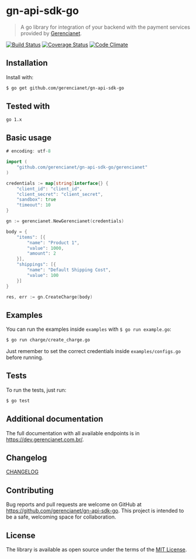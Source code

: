 # gn-api-sdk-go

> A go library for integration of your backend with the payment services
provided by [Gerencianet](http://gerencianet.com.br).

[![Build Status](https://travis-ci.org/gerencianet/gn-api-sdk-go.svg)](https://travis-ci.org/gerencianet/gn-api-sdk-python)
[![Coverage Status](https://coveralls.io/repos/gerencianet/gn-api-sdk-go/badge.svg?branch=master&service=github)](https://coveralls.io/github/gerencianet/gn-api-sdk-python?branch=master)
[![Code Climate](https://codeclimate.com/github/gerencianet/gn-api-sdk-go/badges/gpa.svg)](https://codeclimate.com/github/gerencianet/gn-api-sdk-python)

## Installation

Install with:

```bash
$ go get github.com/gerencianet/gn-api-sdk-go
```
## Tested with
```
go 1.x
```
## Basic usage

```go
# encoding: utf-8

import (
    "github.com/gerencianet/gn-api-sdk-go/gerencianet"
)

credentials := map[string]interface{} {
    "client_id": "client_id",
    "client_secret": "client_secret",
    "sandbox": true
    "timeout": 10
}

gn := gerencianet.NewGerencianet(credentials)

body = {
    "items": [{
        "name": "Product 1",
        "value": 1000,
        "amount": 2
    }],
    "shippings": [{
        "name": "Default Shipping Cost",
        "value": 100
    }]
}

res, err := gn.CreateCharge(body)

```

## Examples

You can run the examples inside `examples` with
`$ go run example.go`:

```bash
$ go run charge/create_charge.go
```

Just remember to set the correct credentials inside `examples/configs.go` before running.

## Tests

To run the tests, just run:

```bash
$ go test
```

## Additional documentation

The full documentation with all available endpoints is in https://dev.gerencianet.com.br/.

## Changelog

[CHANGELOG](CHANGELOG.md)

## Contributing

Bug reports and pull requests are welcome on GitHub at https://github.com/gerencianet/gn-api-sdk-go. This project is intended to be a safe, welcoming space for collaboration.

## License

The library is available as open source under the terms of the [MIT License](LICENSE).
